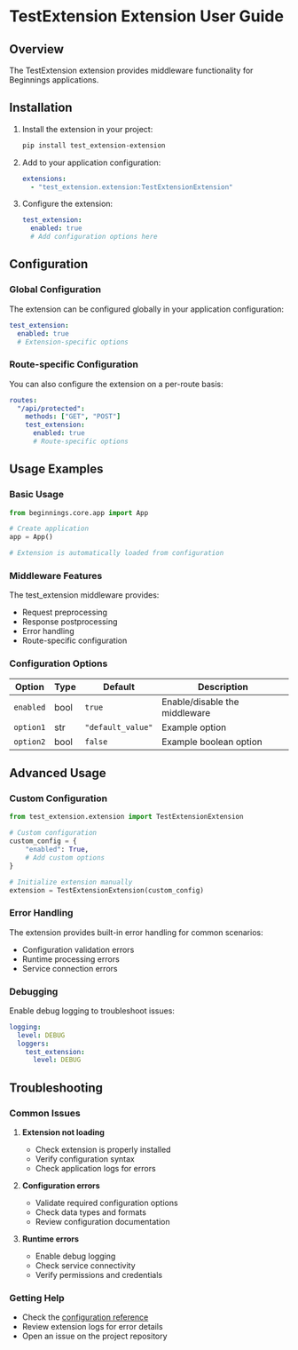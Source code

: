 # TestExtension Extension User Guide

## Overview

The TestExtension extension provides middleware functionality for Beginnings applications.

## Installation

1. Install the extension in your project:
   ```bash
   pip install test_extension-extension
   ```

2. Add to your application configuration:
   ```yaml
   extensions:
     - "test_extension.extension:TestExtensionExtension"
   ```

3. Configure the extension:
   ```yaml
   test_extension:
     enabled: true
     # Add configuration options here
   ```

## Configuration

### Global Configuration

The extension can be configured globally in your application configuration:

```yaml
test_extension:
  enabled: true
  # Extension-specific options
```

### Route-specific Configuration

You can also configure the extension on a per-route basis:

```yaml
routes:
  "/api/protected":
    methods: ["GET", "POST"]
    test_extension:
      enabled: true
      # Route-specific options
```

## Usage Examples

### Basic Usage

```python
from beginnings.core.app import App

# Create application
app = App()

# Extension is automatically loaded from configuration
```


### Middleware Features

The test_extension middleware provides:

- Request preprocessing
- Response postprocessing
- Error handling
- Route-specific configuration

### Configuration Options

| Option | Type | Default | Description |
|--------|------|---------|-------------|
| `enabled` | bool | `true` | Enable/disable the middleware |
| `option1` | str | `"default_value"` | Example option |
| `option2` | bool | `false` | Example boolean option |



## Advanced Usage

### Custom Configuration

```python
from test_extension.extension import TestExtensionExtension

# Custom configuration
custom_config = {
    "enabled": True,
    # Add custom options
}

# Initialize extension manually
extension = TestExtensionExtension(custom_config)
```

### Error Handling

The extension provides built-in error handling for common scenarios:

- Configuration validation errors
- Runtime processing errors
- Service connection errors

### Debugging

Enable debug logging to troubleshoot issues:

```yaml
logging:
  level: DEBUG
  loggers:
    test_extension:
      level: DEBUG
```

## Troubleshooting

### Common Issues

1. **Extension not loading**
   - Check extension is properly installed
   - Verify configuration syntax
   - Check application logs for errors

2. **Configuration errors**
   - Validate required configuration options
   - Check data types and formats
   - Review configuration documentation

3. **Runtime errors**
   - Enable debug logging
   - Check service connectivity
   - Verify permissions and credentials

### Getting Help

- Check the [configuration reference](configuration.md)
- Review extension logs for error details
- Open an issue on the project repository
